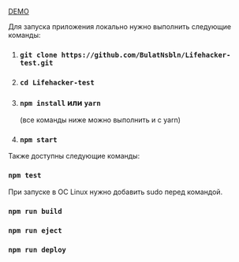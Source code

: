 [DEMO](http://www.s183314.smrtp.ru/#/articles)

Для запуска приложения локально нужно выполнить следующие команды:

1. ### `git clone https://github.com/BulatNsbln/Lifehacker-test.git`
2. ### `cd Lifehacker-test`
3. ### `npm install` или `yarn` 
   (все команды ниже можно выполнить и c yarn)
4. ### `npm start`

Также доступны следующие команды: 

### `npm test`

При запуске в ОС Linux нужно добавить sudo перед командой. 

### `npm run build`

### `npm run eject`

### `npm run deploy`



 
